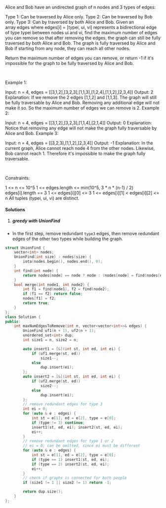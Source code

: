 Alice and Bob have an undirected graph of n nodes and 3 types of edges:

Type 1: Can be traversed by Alice only.
Type 2: Can be traversed by Bob only.
Type 3: Can by traversed by both Alice and Bob.
Given an array edges where edges[i] = [typei, ui, vi] represents a bidirectional edge of type typei between nodes ui and vi, find the maximum number of edges you can remove so that after removing the edges, the graph can still be fully traversed by both Alice and Bob. The graph is fully traversed by Alice and Bob if starting from any node, they can reach all other nodes.

Return the maximum number of edges you can remove, or return -1 if it's impossible for the graph to be fully traversed by Alice and Bob.

 

Example 1:



Input: n = 4, edges = [[3,1,2],[3,2,3],[1,1,3],[1,2,4],[1,1,2],[2,3,4]]
Output: 2
Explanation: If we remove the 2 edges [1,1,2] and [1,1,3]. The graph will still be fully traversable by Alice and Bob. Removing any additional edge will not make it so. So the maximum number of edges we can remove is 2.
Example 2:



Input: n = 4, edges = [[3,1,2],[3,2,3],[1,1,4],[2,1,4]]
Output: 0
Explanation: Notice that removing any edge will not make the graph fully traversable by Alice and Bob.
Example 3:



Input: n = 4, edges = [[3,2,3],[1,1,2],[2,3,4]]
Output: -1
Explanation: In the current graph, Alice cannot reach node 4 from the other nodes. Likewise, Bob cannot reach 1. Therefore it's impossible to make the graph fully traversable.
 

 

Constraints:

1 <= n <= 10^5
1 <= edges.length <= min(10^5, 3 * n * (n-1) / 2)
edges[i].length == 3
1 <= edges[i][0] <= 3
1 <= edges[i][1] < edges[i][2] <= n
All tuples (typei, ui, vi) are distinct.

#### Solutions


1. ##### greedy with UnionFind

- In the first step, remove redundant `type3` edges, then remove redundant edges of the other two types while building the graph.

```c++
struct UnionFind {
    vector<int> nodes;
    UnionFind(int size) : nodes(size) {
        iota(nodes.begin(), nodes.end(), 0);
    }
    int find(int node) {
        return nodes[node] == node ? node : (nodes[node] = find(nodes[node]));
    }
    bool merge(int node1, int node2) {
        int f1 = find(node1), f2 = find(node2);
        if (f1 == f2) return false;
        nodes[f1] = f2;
        return true;
    }
};
class Solution {
public:
    int maxNumEdgesToRemove(int n, vector<vector<int>>& edges) {
        UnionFind uf1(n + 1), uf2(n + 1);
        unordered_set<int> dup;
        int size1 = n, size2 = n;

        auto insert1 = [&](int st, int ed, int ei) {
            if (uf1.merge(st, ed))
                size1--;
            else
                dup.insert(ei);
        };
        auto insert2 = [&](int st, int ed, int ei) {
            if (uf2.merge(st, ed))
                size2--;
            else
                dup.insert(ei);
        };
        // remove redundant edges for type 3
        int ei = 0;
        for (auto & e : edges) {
            int st = e[1], ed = e[2], type = e[0];
            if (type != 3) continue;
            insert1(st, ed, ei); insert2(st, ed, ei);
            ei++;
        }
        // remove redundant edges for type 1 or 2
        // ei = 0; can be omitted, since ei must be different
        for (auto & e : edges) {
            int st = e[1], ed = e[2], type = e[0];
            if (type == 1) insert1(st, ed, ei);
            if (type == 2) insert2(st, ed, ei);
            ei++; 
        }
        // check if graphs is connected for both people
        if (size1 != 1 || size2 != 1) return -1;

        return dup.size();
    }
};
```